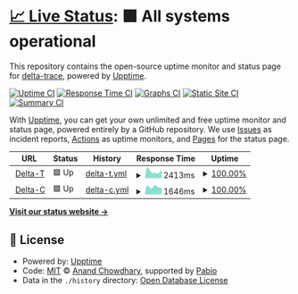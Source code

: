 # [📈 Live Status](https://demo.upptime.js.org): <!--live status--> **🟩 All systems operational**

This repository contains the open-source uptime monitor and status page for [delta-trace](https://demo.upptime.js.org), powered by [Upptime](https://github.com/upptime/upptime).

[![Uptime CI](https://github.com/delta-trace/upptime/workflows/Uptime%20CI/badge.svg)](https://github.com/delta-trace/upptime/actions?query=workflow%3A%22Uptime+CI%22)
[![Response Time CI](https://github.com/delta-trace/upptime/workflows/Response%20Time%20CI/badge.svg)](https://github.com/delta-trace/upptime/actions?query=workflow%3A%22Response+Time+CI%22)
[![Graphs CI](https://github.com/delta-trace/upptime/workflows/Graphs%20CI/badge.svg)](https://github.com/delta-trace/upptime/actions?query=workflow%3A%22Graphs+CI%22)
[![Static Site CI](https://github.com/delta-trace/upptime/workflows/Static%20Site%20CI/badge.svg)](https://github.com/delta-trace/upptime/actions?query=workflow%3A%22Static+Site+CI%22)
[![Summary CI](https://github.com/delta-trace/upptime/workflows/Summary%20CI/badge.svg)](https://github.com/delta-trace/upptime/actions?query=workflow%3A%22Summary+CI%22)

With [Upptime](https://upptime.js.org), you can get your own unlimited and free uptime monitor and status page, powered entirely by a GitHub repository. We use [Issues](https://github.com/delta-trace/upptime/issues) as incident reports, [Actions](https://github.com/delta-trace/upptime/actions) as uptime monitors, and [Pages](https://demo.upptime.js.org) for the status page.

<!--start: status pages-->
<!-- This summary is generated by Upptime (https://github.com/upptime/upptime) -->
<!-- Do not edit this manually, your changes will be overwritten -->
<!-- prettier-ignore -->
| URL | Status | History | Response Time | Uptime |
| --- | ------ | ------- | ------------- | ------ |
| <img alt="" src="https://icons.duckduckgo.com/ip3/deltat.thetracerdevice.com.ico" height="13"> [Delta-T](https://deltat.thetracerdevice.com) | 🟩 Up | [delta-t.yml](https://github.com/Delta-Trace/upptime/commits/HEAD/history/delta-t.yml) | <details><summary><img alt="Response time graph" src="./graphs/delta-t/response-time-week.png" height="20"> 2413ms</summary><br><a href="https://delta-trace.github.io/upptime/history/delta-t"><img alt="Response time 3147" src="https://img.shields.io/endpoint?url=https%3A%2F%2Fraw.githubusercontent.com%2FDelta-Trace%2Fupptime%2FHEAD%2Fapi%2Fdelta-t%2Fresponse-time.json"></a><br><a href="https://delta-trace.github.io/upptime/history/delta-t"><img alt="24-hour response time 3085" src="https://img.shields.io/endpoint?url=https%3A%2F%2Fraw.githubusercontent.com%2FDelta-Trace%2Fupptime%2FHEAD%2Fapi%2Fdelta-t%2Fresponse-time-day.json"></a><br><a href="https://delta-trace.github.io/upptime/history/delta-t"><img alt="7-day response time 2413" src="https://img.shields.io/endpoint?url=https%3A%2F%2Fraw.githubusercontent.com%2FDelta-Trace%2Fupptime%2FHEAD%2Fapi%2Fdelta-t%2Fresponse-time-week.json"></a><br><a href="https://delta-trace.github.io/upptime/history/delta-t"><img alt="30-day response time 2290" src="https://img.shields.io/endpoint?url=https%3A%2F%2Fraw.githubusercontent.com%2FDelta-Trace%2Fupptime%2FHEAD%2Fapi%2Fdelta-t%2Fresponse-time-month.json"></a><br><a href="https://delta-trace.github.io/upptime/history/delta-t"><img alt="1-year response time 3147" src="https://img.shields.io/endpoint?url=https%3A%2F%2Fraw.githubusercontent.com%2FDelta-Trace%2Fupptime%2FHEAD%2Fapi%2Fdelta-t%2Fresponse-time-year.json"></a></details> | <details><summary><a href="https://delta-trace.github.io/upptime/history/delta-t">100.00%</a></summary><a href="https://delta-trace.github.io/upptime/history/delta-t"><img alt="All-time uptime 82.74%" src="https://img.shields.io/endpoint?url=https%3A%2F%2Fraw.githubusercontent.com%2FDelta-Trace%2Fupptime%2FHEAD%2Fapi%2Fdelta-t%2Fuptime.json"></a><br><a href="https://delta-trace.github.io/upptime/history/delta-t"><img alt="24-hour uptime 100.00%" src="https://img.shields.io/endpoint?url=https%3A%2F%2Fraw.githubusercontent.com%2FDelta-Trace%2Fupptime%2FHEAD%2Fapi%2Fdelta-t%2Fuptime-day.json"></a><br><a href="https://delta-trace.github.io/upptime/history/delta-t"><img alt="7-day uptime 100.00%" src="https://img.shields.io/endpoint?url=https%3A%2F%2Fraw.githubusercontent.com%2FDelta-Trace%2Fupptime%2FHEAD%2Fapi%2Fdelta-t%2Fuptime-week.json"></a><br><a href="https://delta-trace.github.io/upptime/history/delta-t"><img alt="30-day uptime 99.98%" src="https://img.shields.io/endpoint?url=https%3A%2F%2Fraw.githubusercontent.com%2FDelta-Trace%2Fupptime%2FHEAD%2Fapi%2Fdelta-t%2Fuptime-month.json"></a><br><a href="https://delta-trace.github.io/upptime/history/delta-t"><img alt="1-year uptime 82.74%" src="https://img.shields.io/endpoint?url=https%3A%2F%2Fraw.githubusercontent.com%2FDelta-Trace%2Fupptime%2FHEAD%2Fapi%2Fdelta-t%2Fuptime-year.json"></a></details>
| <img alt="" src="https://icons.duckduckgo.com/ip3/deltac.thetracerdevice.com.ico" height="13"> [Delta-C](https://deltac.thetracerdevice.com) | 🟩 Up | [delta-c.yml](https://github.com/Delta-Trace/upptime/commits/HEAD/history/delta-c.yml) | <details><summary><img alt="Response time graph" src="./graphs/delta-c/response-time-week.png" height="20"> 1646ms</summary><br><a href="https://delta-trace.github.io/upptime/history/delta-c"><img alt="Response time 1988" src="https://img.shields.io/endpoint?url=https%3A%2F%2Fraw.githubusercontent.com%2FDelta-Trace%2Fupptime%2FHEAD%2Fapi%2Fdelta-c%2Fresponse-time.json"></a><br><a href="https://delta-trace.github.io/upptime/history/delta-c"><img alt="24-hour response time 1451" src="https://img.shields.io/endpoint?url=https%3A%2F%2Fraw.githubusercontent.com%2FDelta-Trace%2Fupptime%2FHEAD%2Fapi%2Fdelta-c%2Fresponse-time-day.json"></a><br><a href="https://delta-trace.github.io/upptime/history/delta-c"><img alt="7-day response time 1646" src="https://img.shields.io/endpoint?url=https%3A%2F%2Fraw.githubusercontent.com%2FDelta-Trace%2Fupptime%2FHEAD%2Fapi%2Fdelta-c%2Fresponse-time-week.json"></a><br><a href="https://delta-trace.github.io/upptime/history/delta-c"><img alt="30-day response time 1820" src="https://img.shields.io/endpoint?url=https%3A%2F%2Fraw.githubusercontent.com%2FDelta-Trace%2Fupptime%2FHEAD%2Fapi%2Fdelta-c%2Fresponse-time-month.json"></a><br><a href="https://delta-trace.github.io/upptime/history/delta-c"><img alt="1-year response time 1988" src="https://img.shields.io/endpoint?url=https%3A%2F%2Fraw.githubusercontent.com%2FDelta-Trace%2Fupptime%2FHEAD%2Fapi%2Fdelta-c%2Fresponse-time-year.json"></a></details> | <details><summary><a href="https://delta-trace.github.io/upptime/history/delta-c">100.00%</a></summary><a href="https://delta-trace.github.io/upptime/history/delta-c"><img alt="All-time uptime 98.82%" src="https://img.shields.io/endpoint?url=https%3A%2F%2Fraw.githubusercontent.com%2FDelta-Trace%2Fupptime%2FHEAD%2Fapi%2Fdelta-c%2Fuptime.json"></a><br><a href="https://delta-trace.github.io/upptime/history/delta-c"><img alt="24-hour uptime 100.00%" src="https://img.shields.io/endpoint?url=https%3A%2F%2Fraw.githubusercontent.com%2FDelta-Trace%2Fupptime%2FHEAD%2Fapi%2Fdelta-c%2Fuptime-day.json"></a><br><a href="https://delta-trace.github.io/upptime/history/delta-c"><img alt="7-day uptime 100.00%" src="https://img.shields.io/endpoint?url=https%3A%2F%2Fraw.githubusercontent.com%2FDelta-Trace%2Fupptime%2FHEAD%2Fapi%2Fdelta-c%2Fuptime-week.json"></a><br><a href="https://delta-trace.github.io/upptime/history/delta-c"><img alt="30-day uptime 99.97%" src="https://img.shields.io/endpoint?url=https%3A%2F%2Fraw.githubusercontent.com%2FDelta-Trace%2Fupptime%2FHEAD%2Fapi%2Fdelta-c%2Fuptime-month.json"></a><br><a href="https://delta-trace.github.io/upptime/history/delta-c"><img alt="1-year uptime 98.82%" src="https://img.shields.io/endpoint?url=https%3A%2F%2Fraw.githubusercontent.com%2FDelta-Trace%2Fupptime%2FHEAD%2Fapi%2Fdelta-c%2Fuptime-year.json"></a></details>

<!--end: status pages-->

[**Visit our status website →**](https://demo.upptime.js.org)

## 📄 License

- Powered by: [Upptime](https://github.com/upptime/upptime)
- Code: [MIT](./LICENSE) © [Anand Chowdhary](https://anandchowdhary.com), supported by [Pabio](https://pabio.com)
- Data in the `./history` directory: [Open Database License](https://opendatacommons.org/licenses/odbl/1-0/)

